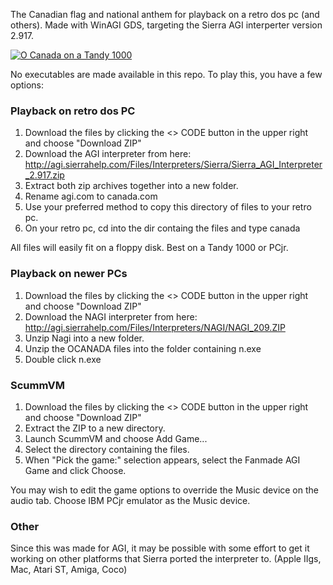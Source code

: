 The Canadian flag and national anthem for playback on a retro dos pc (and others).  Made with WinAGI GDS, targeting the Sierra AGI interperter version 2.917.

[![O Canada on a Tandy 1000](https://img.youtube.com/vi/8jnaYhCVMM8/0.jpg)](https://youtube.com/shorts/8jnaYhCVMM8)

No executables are made available in this repo.  To play this, you have a few options:

### Playback on retro dos PC

1. Download the files by clicking the <> CODE button in the upper right and choose "Download ZIP"
2. Download the AGI interpreter from here:  http://agi.sierrahelp.com/Files/Interpreters/Sierra/Sierra_AGI_Interpreter_2.917.zip
3. Extract both zip archives together into a new folder.
4. Rename agi.com to canada.com
5. Use your preferred method to copy this directory of files to your retro pc.
6. On your retro pc, cd into the dir containg the files and type canada <enter>

All files will easily fit on a floppy disk.  Best on a Tandy 1000 or PCjr.

### Playback on newer PCs
1. Download the files by clicking the <> CODE button in the upper right and choose "Download ZIP"
2. Download the NAGI interpreter from here: http://agi.sierrahelp.com/Files/Interpreters/NAGI/NAGI_209.ZIP
3. Unzip Nagi into a new folder.
4. Unzip the OCANADA files into the folder containing n.exe
5. Double click n.exe

### ScummVM

1. Download the files by clicking the <> CODE button in the upper right and choose "Download ZIP"
2. Extract the ZIP to a new directory.
3. Launch ScummVM and choose Add Game...
4. Select the directory containing the files.
5. When "Pick the game:" selection appears, select the Fanmade AGI Game and click Choose.

You may wish to edit the game options to override the Music device on the audio tab.  Choose IBM PCjr emulator as the Music device.

### Other
Since this was made for AGI, it may be possible with some effort to get it working on other platforms that Sierra ported the interpreter to.  (Apple IIgs, Mac, Atari ST, Amiga, Coco)
   

